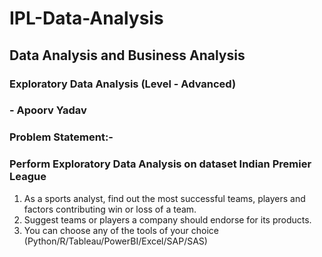 # IPL-Data-Analysis

## Data Analysis and Business Analysis
### Exploratory Data Analysis (Level - Advanced)
###        - Apoorv Yadav


### Problem Statement:-
### Perform Exploratory Data Analysis on dataset Indian Premier League

1. As a sports analyst, find out the most successful teams, players and factors contributing win or loss of a team.
2. Suggest teams or players a company should endorse for its products.
3. You can choose any of the tools of your choice (Python/R/Tableau/PowerBI/Excel/SAP/SAS)
